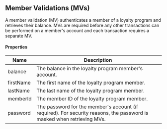 ## Member Validations (MVs)

A member validation (MV) authenticates a member of a loyalty program and retrieves their balance. MVs are required before any other transactions can be performed on a member's account and each transaction requires a separate MV.

#### Properties

<table>
    <thead>
        <tr>
            <th>Name</th>
            <th>Description</th>
        </tr>
    </thead>
    <tbody>
        <tr>
            <td>balance</td>
            <td>The balance in the loyalty program member's account.</td>
        </tr>
        <tr>
            <td>firstName</td>
            <td>The first name of the loyalty program member.</td>
        </tr>
        <tr>
            <td>lastName</td>
            <td>The last name of the loyalty program member.</td>
        </tr>
        <tr>
            <td>memberId</td>
            <td>The member ID of the loyalty program member.</td>
        </tr>
        <tr>
            <td>password</td>
            <td>The password for the member's account (if required). For security reasons, the password is masked when retrieving MVs.</td>
        </tr>
    </tbody>
</table>


